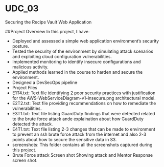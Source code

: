 # UDC_03
Securing the Recipe Vault Web Application

##Project Overview
In this project, I have:

- Deployed and assessed a simple web application environment’s security posture.
- Tested the security of the environment by simulating attack scenarios and exploiting cloud configuration vulnerabilities.
- Implemented monitoring to identify insecure configurations and malicious activity.
- Applied methods learned in the course to harden and secure the environment.
- Designed a DevSecOps pipeline
- Project Files
- E1T4.txt: Text file identifying 2 poor security practices with justification for the AWS-WebServiceDiagram-v1-insecure.png architectural model.
- E2T2.txt: Text file providing recommendations on how to remediate the vulnerabilities.
- E3T1.txt: Text file listing GuardDuty findings that were detected related to the brute force attack ande explaination about how GuardDuty detected the attack.
- E4T1.txt: Text file listing 2-3 changes that can be made to environment to prevent an ssh brute force attack from the internet and also 2-3 points about how to secure     the sensitive data in S3.
- screenshots: This folder contains all the screenshots captured during this project.
- Brute Force attack Screen shot Showing attack and Mentor Response screen shot.
